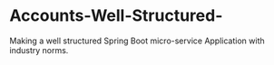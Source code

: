 # Accounts-Well-Structured-
Making a well structured Spring Boot micro-service Application with industry norms. 
